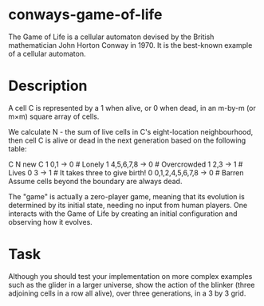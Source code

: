 # conways-game-of-life
The Game of Life is a   cellular automaton   devised by the British mathematician   John Horton Conway   in 1970.   It is the best-known example of a cellular automaton.

# Description
A cell   C   is represented by a   1   when alive,   or   0   when dead,   in an   m-by-m   (or m×m)   square array of cells.

We calculate   N   - the sum of live cells in C's   eight-location neighbourhood,   then cell   C   is alive or dead in the next generation based on the following table:

   C   N                 new C
   1   0,1             ->  0  # Lonely
   1   4,5,6,7,8       ->  0  # Overcrowded
   1   2,3             ->  1  # Lives
   0   3               ->  1  # It takes three to give birth!
   0   0,1,2,4,5,6,7,8 ->  0  # Barren
Assume cells beyond the boundary are always dead.

The "game" is actually a zero-player game, meaning that its evolution is determined by its initial state, needing no input from human players.   One interacts with the Game of Life by creating an initial configuration and observing how it evolves.

# Task
Although you should test your implementation on more complex examples such as the   glider   in a larger universe,   show the action of the blinker   (three adjoining cells in a row all alive),   over three generations, in a 3 by 3 grid.
